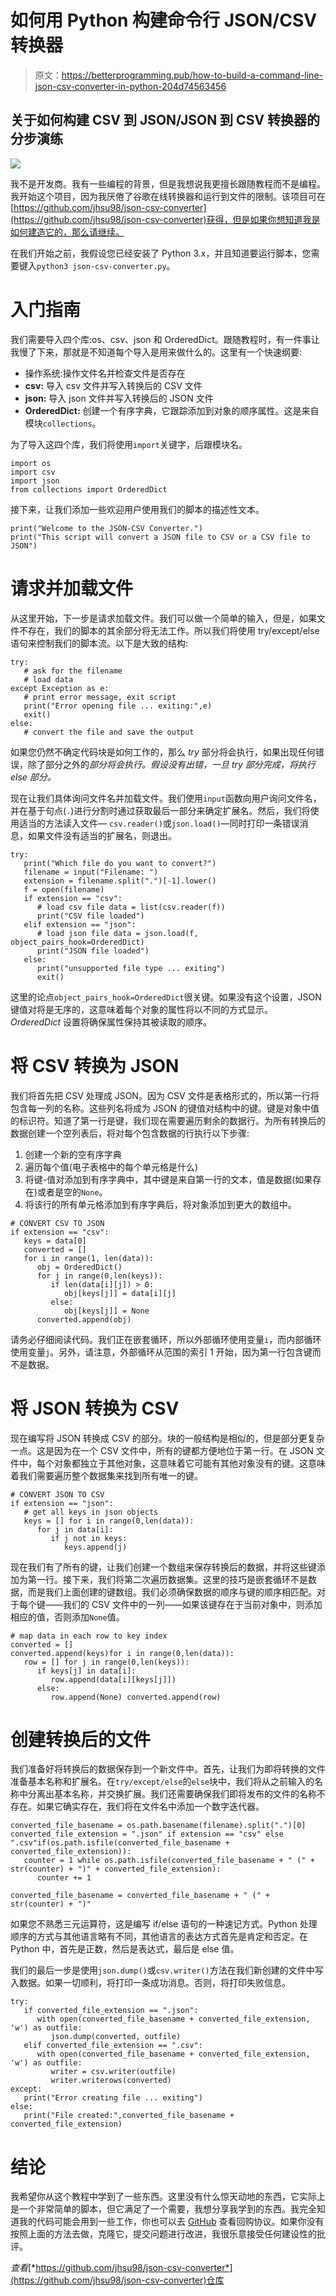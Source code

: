 # 如何用 Python 构建命令行 JSON/CSV 转换器

> 原文：<https://betterprogramming.pub/how-to-build-a-command-line-json-csv-converter-in-python-204d74563456>

## 关于如何构建 CSV 到 JSON/JSON 到 CSV 转换器的分步演练

![](img/04992df03a2b75f5edf9fcb6a4a283f7.png)

我不是开发商。我有一些编程的背景，但是我想说我更擅长跟随教程而不是编程。我开始这个项目，因为我厌倦了谷歌在线转换器和运行到文件的限制。该项目可在[https://github.com/jhsu98/json-csv-converter](https://github.com/jhsu98/json-csv-converter)获得，但是如果你想知道我是如何建造它的，那么请继续。

在我们开始之前，我假设您已经安装了 Python 3.x，并且知道要运行脚本，您需要键入`python3 json-csv-converter.py`。

# 入门指南

我们需要导入四个库:os、csv、json 和 OrderedDict。跟随教程时，有一件事让我慢了下来，那就是不知道每个导入是用来做什么的。这里有一个快速纲要:

*   操作系统:操作文件名并检查文件是否存在
*   **csv:** 导入 csv 文件并写入转换后的 CSV 文件
*   **json:** 导入 json 文件并写入转换后的 JSON 文件
*   **OrderedDict:** 创建一个有序字典，它跟踪添加到对象的顺序属性。这是来自模块`collections`。

为了导入这四个库，我们将使用`import`关键字，后跟模块名。

```
import os 
import csv 
import json 
from collections import OrderedDict
```

接下来，让我们添加一些欢迎用户使用我们的脚本的描述性文本。

```
print("Welcome to the JSON-CSV Converter.") 
print("This script will convert a JSON file to CSV or a CSV file to JSON")
```

# 请求并加载文件

从这里开始，下一步是请求加载文件。我们可以做一个简单的输入，但是，如果文件不存在，我们的脚本的其余部分将无法工作。所以我们将使用 try/except/else 语句来控制我们的脚本流。以下是大致的结构:

```
try: 
   # ask for the filename 
   # load data 
except Exception as e: 
   # print error message, exit script
   print("Error opening file ... exiting:",e) 
   exit() 
else: 
   # convert the file and save the output
```

如果您仍然不确定代码块是如何工作的，那么 *try* 部分将会执行，如果出现任何错误，除了部分之外的*部分将会执行。假设没有出错，一旦 try 部分完成，将执行 *else* 部分。*

现在让我们具体询问文件名并加载文件。我们使用`input`函数向用户询问文件名，并在基于句点(`.`)进行分割时通过获取最后一部分来确定扩展名。然后，我们将使用适当的方法读入文件— `csv.reader()`或`json.load()`—同时打印一条错误消息，如果文件没有适当的扩展名，则退出。

```
try: 
   print("Which file do you want to convert?") 
   filename = input("Filename: ") 
   extension = filename.split(".")[-1].lower() 
   f = open(filename) 
   if extension == "csv": 
      # load csv file data = list(csv.reader(f)) 
      print("CSV file loaded") 
   elif extension == "json": 
      # load json file data = json.load(f, object_pairs_hook=OrderedDict) 
      print("JSON file loaded") 
   else: 
      print("unsupported file type ... exiting") 
      exit()
```

这里的论点`object_pairs_hook=OrderedDict`很关键。如果没有这个设置，JSON 键值对将是无序的，这意味着每个对象的属性将以不同的方式显示。 *OrderedDict* 设置将确保属性保持其被读取的顺序。

# 将 CSV 转换为 JSON

我们将首先把 CSV 处理成 JSON。因为 CSV 文件是表格形式的，所以第一行将包含每一列的名称。这些列名将成为 JSON 的键值对结构中的键。键是对象中值的标识符。知道了第一行是键，我们现在需要遍历剩余的数据行。为所有转换后的数据创建一个空列表后，将对每个包含数据的行执行以下步骤:

1.  创建一个新的空有序字典
2.  遍历每个值(电子表格中的每个单元格是什么)
3.  将键-值对添加到有序字典中，其中键是来自第一行的文本，值是数据(如果存在)或者是空的`None`。
4.  将该行的所有单元格添加到有序字典后，将对象添加到更大的数组中。

```
# CONVERT CSV TO JSON
if extension == "csv":
   keys = data[0]
   converted = []
   for i in range(1, len(data)):
      obj = OrderedDict()
      for j in range(0,len(keys)):
         if len(data[i][j]) > 0:
            obj[keys[j]] = data[i][j]
         else:
            obj[keys[j]] = None
      converted.append(obj)
```

请务必仔细阅读代码。我们正在嵌套循环，所以外部循环使用变量`i`，而内部循环使用变量`j`。另外，请注意，外部循环从范围的索引 1 开始，因为第一行包含键而不是数据。

# 将 JSON 转换为 CSV

现在编写将 JSON 转换成 CSV 的部分。块的一般结构是相似的，但是部分更复杂一点。这是因为在一个 CSV 文件中，所有的键都方便地位于第一行。在 JSON 文件中，每个对象都独立于其他对象，这意味着它可能有其他对象没有的键。这意味着我们需要遍历整个数据集来找到所有唯一的键。

```
# CONVERT JSON TO CSV
if extension == "json":
   # get all keys in json objects
   keys = [] for i in range(0,len(data)):
      for j in data[i]:
         if j not in keys:
            keys.append(j)
```

现在我们有了所有的键，让我们创建一个数组来保存转换后的数据，并将这些键添加为第一行。接下来，我们将第二次遍历数据集。这里的技巧是嵌套循环不是数据，而是我们上面创建的键数组。我们必须确保数据的顺序与键的顺序相匹配。对于每个键——我们的 CSV 文件中的一列——如果该键存在于当前对象中，则添加相应的值，否则添加`None`值。

```
# map data in each row to key index
converted = []
converted.append(keys)for i in range(0,len(data)):
   row = [] for j in range(0,len(keys)):
      if keys[j] in data[i]:
         row.append(data[i][keys[j]])
      else:
         row.append(None) converted.append(row)
```

# 创建转换后的文件

我们准备好将转换后的数据保存到一个新文件中。首先，让我们为即将转换的文件准备基本名称和扩展名。在`try/except/else`的`else`块中，我们将从之前输入的名称中分离出基本名称，并交换扩展。我们还需要确保我们即将发布的文件的名称不存在。如果它确实存在，我们将在文件名中添加一个数字迭代器。

```
converted_file_basename = os.path.basename(filename).split(".")[0]
converted_file_extension = ".json" if extension == "csv" else ".csv"if(os.path.isfile(converted_file_basename + converted_file_extension)):
   counter = 1 while os.path.isfile(converted_file_basename + " (" + str(counter) + ")" + converted_file_extension):
      counter += 1

converted_file_basename = converted_file_basename + " (" + str(counter) + ")"
```

如果您不熟悉三元运算符，这是编写 if/else 语句的一种速记方式。Python 处理顺序的方式与其他语言略有不同，其他语言的表达方式首先是肯定和否定。在 Python 中，首先是正数，然后是表达式，最后是 else 值。

我们的最后一步是使用`json.dump()`或`csv.writer()`方法在我们新创建的文件中写入数据。如果一切顺利，将打印一条成功消息。否则，将打印失败信息。

```
try:
   if converted_file_extension == ".json":
      with open(converted_file_basename + converted_file_extension, 'w') as outfile:
         json.dump(converted, outfile)
   elif converted_file_extension == ".csv":
      with open(converted_file_basename + converted_file_extension, 'w') as outfile:
         writer = csv.writer(outfile)
         writer.writerows(converted)
except:
   print("Error creating file ... exiting")
else:
   print("File created:",converted_file_basename + converted_file_extension)
```

# 结论

我希望你从这个教程中学到了一些东西。这里没有什么惊天动地的东西，它实际上是一个非常简单的脚本，但它满足了一个需要，我想分享我学到的东西。我完全知道我的代码可能会用到一些工作，你也可以去 [GitHub](https://github.com/jhsu98/json-csv-converter) 查看回购协议。如果你没有按照上面的方法去做，克隆它，提交问题进行改进，我很乐意接受任何建设性的批评。

*查看*[*https://github.com/jhsu98/json-csv-converter*](https://github.com/jhsu98/json-csv-converter)仓库